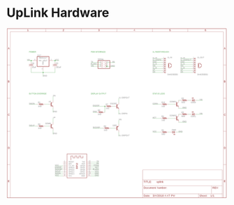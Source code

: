 # UpLink Hardware

![UpLink Schematic](https://github.com/thyyppa/uplink/blob/master/board/schematic.png)
